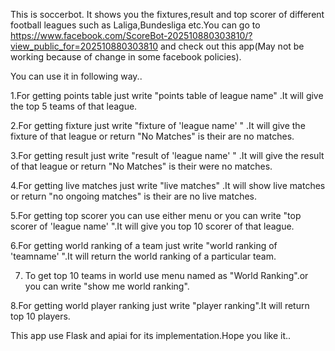 This is soccerbot. It shows you the fixtures,result and top scorer of different football leagues such as Laliga,Bundesliga etc.You can go to https://www.facebook.com/ScoreBot-202510880303810/?view_public_for=202510880303810 and check out this app(May not be working because of change in some facebook policies).

You can use it in following way..

1.For getting points table just write "points table of league name" .It will give the top 5 teams of that league.

2.For getting fixture just write "fixture of 'league name' " .It will give the fixture of that league or return "No Matches" is their are no matches.
  
3.For getting result just write "result of 'league name' " .It will give the result of that league or return "No Matches" is their were no matches.

4.For getting live matches just write "live matches" .It will show live matches or return "no ongoing matches" is their are no live matches.

5.For getting top scorer you can use either menu or you can write "top scorer of 'league name' ".It will give you top 10 scorer of that league.
  
6.For getting world ranking of a team just write "world ranking of 'teamname' ".It will return the world ranking of a particular team.

7. To get top 10 teams in world use menu named as "World Ranking".or you can write "show me world ranking".

8.For getting world player ranking just write "player ranking".It will return top 10 players.

This app use Flask and apiai for its implementation.Hope you like it..
